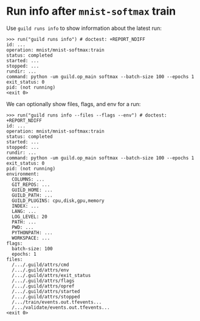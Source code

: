 # Run info after `mnist-softmax` train

Use `guild runs info` to show information about the latest run:

    >>> run("guild runs info") # doctest: +REPORT_NDIFF
    id: ...
    operation: mnist/mnist-softmax:train
    status: completed
    started: ...
    stopped: ...
    rundir: ...
    command: python -um guild.op_main softmax --batch-size 100 --epochs 1
    exit_status: 0
    pid: (not running)
    <exit 0>

We can optionally show files, flags, and env for a run:

    >>> run("guild runs info --files --flags --env") # doctest: +REPORT_NDIFF
    id: ...
    operation: mnist/mnist-softmax:train
    status: completed
    started: ...
    stopped: ...
    rundir: ...
    command: python -um guild.op_main softmax --batch-size 100 --epochs 1
    exit_status: 0
    pid: (not running)
    environment:
      COLUMNS: ...
      GIT_REPOS: ...
      GUILD_HOME: ...
      GUILD_PATH: ...
      GUILD_PLUGINS: cpu,disk,gpu,memory
      INDEX: ...
      LANG: ...
      LOG_LEVEL: 20
      PATH: ...
      PWD: ...
      PYTHONPATH: ...
      WORKSPACE: ...
    flags:
      batch-size: 100
      epochs: 1
    files:
      /.../.guild/attrs/cmd
      /.../.guild/attrs/env
      /.../.guild/attrs/exit_status
      /.../.guild/attrs/flags
      /.../.guild/attrs/opref
      /.../.guild/attrs/started
      /.../.guild/attrs/stopped
      /.../train/events.out.tfevents...
      /.../validate/events.out.tfevents...
    <exit 0>
